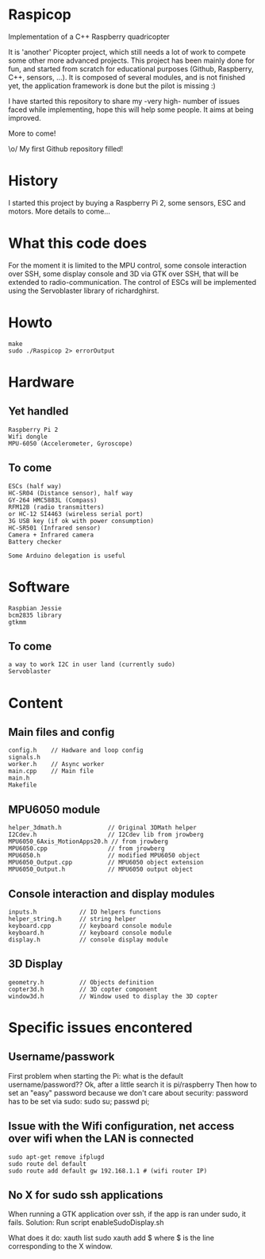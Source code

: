 # Raspicop
Implementation of a C++ Raspberry quadricopter

It is 'another' Picopter project, which still needs a lot of work to compete some other more advanced projects.
This project has been mainly done for fun, and started from scratch for educational purposes (Github, Raspberry, C++, sensors, ...).
It is composed of several modules, and is not finished yet, the application framework is done but the pilot is missing :)

I have started this repository to share my -very high- number of issues faced while implementing, hope this will help some people. It aims at being improved.

More to come!

\o/ My first Github repository filled!

# History
I started this project by buying a Raspberry Pi 2, some sensors, ESC and motors. 
More details to come...

# What this code does

For the moment it is limited to the MPU control, some console interaction over SSH, some display console and 3D via GTK over SSH, that will be extended to radio-communication.
The control of ESCs will be implemented using the Servoblaster library of richardghirst.

# Howto

    make
    sudo ./Raspicop 2> errorOutput

# Hardware

## Yet handled

    Raspberry Pi 2
    Wifi dongle
    MPU-6050 (Accelerometer, Gyroscope)
    
## To come

    ESCs (half way)
    HC-SR04 (Distance sensor), half way
    GY-264 HMC5883L (Compass)
    RFM12B (radio transmitters)
    or HC-12 SI4463 (wireless serial port)
    3G USB key (if ok with power consumption)
    HC-SR501 (Infrared sensor)
    Camera + Infrared camera
    Battery checker
    
    Some Arduino delegation is useful
    
    
# Software
    Raspbian Jessie
    bcm2835 library
    gtkmm
    
## To come
    a way to work I2C in user land (currently sudo)
    Servoblaster
    

# Content

## Main files and config
    config.h    // Hadware and loop config
    signals.h    
    worker.h    // Async worker
    main.cpp    // Main file
    main.h     
    Makefile    

## MPU6050 module
    helper_3dmath.h             // Original 3DMath helper
    I2Cdev.h                    // I2Cdev lib from jrowberg
    MPU6050_6Axis_MotionApps20.h // from jrowberg
    MPU6050.cpp                 // from jrowberg
    MPU6050.h                   // modified MPU6050 object
    MPU6050_Output.cpp          // MPU6050 object extension
    MPU6050_Output.h            // MPU6050 output object


## Console interaction and display modules
    inputs.h            // IO helpers functions
    helper_string.h     // string helper
    keyboard.cpp        // keyboard console module
    keyboard.h          // keyboard console module
    display.h           // console display module

## 3D Display
    geometry.h          // Objects definition
    copter3d.h          // 3D copter component
    window3d.h          // Window used to display the 3D copter


# Specific issues encontered

## Username/passwork
First problem when starting the Pi: what is the default username/password?? Ok, after a little search it is pi/raspberry
Then how to set an "easy" password because we don't care about security: password has to be set via sudo: sudo su; passwd pi;

## Issue with the Wifi configuration, net access over wifi when the LAN is connected
    sudo apt-get remove ifplugd
    sudo route del default
    sudo route add default gw 192.168.1.1 # (wifi router IP)

## No X for sudo ssh applications

When running a GTK application over ssh, if the app is ran under sudo, it fails. 
Solution:
    Run script enableSudoDisplay.sh

What does it do: 
    xauth list
    sudo xauth add $
    where $ is the line corresponding to the X window.
